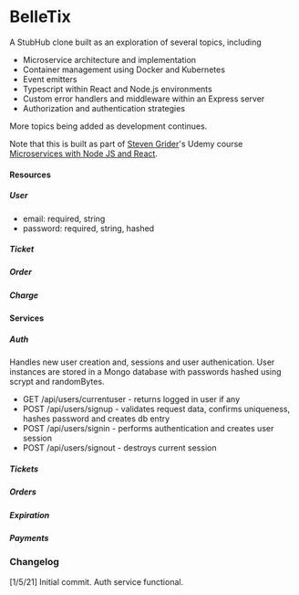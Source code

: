# BelleTix

A StubHub clone built as an exploration of several topics, including
- Microservice architecture and implementation
- Container management using Docker and Kubernetes
- Event emitters
- Typescript within React and Node.js environments
- Custom error handlers and middleware within an Express server
- Authorization and authentication strategies

More topics being added as development continues.

Note that this is built as part of [Steven Grider](https://www.udemy.com/course/microservices-with-node-js-and-react/#instructor-1)'s Udemy course [Microservices with Node JS and React](https://www.udemy.com/course/microservices-with-node-js-and-react/).

#### Resources
##### User
- email: required, string
- password: required, string, hashed
##### Ticket
##### Order
##### Charge

#### Services
##### Auth
Handles new user creation and, sessions and user authenication. User instances are stored in a Mongo database with passwords hashed using scrypt and randomBytes.
- GET /api/users/currentuser - returns logged in user if any
- POST /api/users/signup - validates request data, confirms uniqueness, hashes password and creates db entry
- POST /api/users/signin - performs authentication and creates user session
- POST /api/users/signout - destroys current session


##### Tickets
##### Orders
##### Expiration
##### Payments

### Changelog
[1/5/21] Initial commit. Auth service functional.
